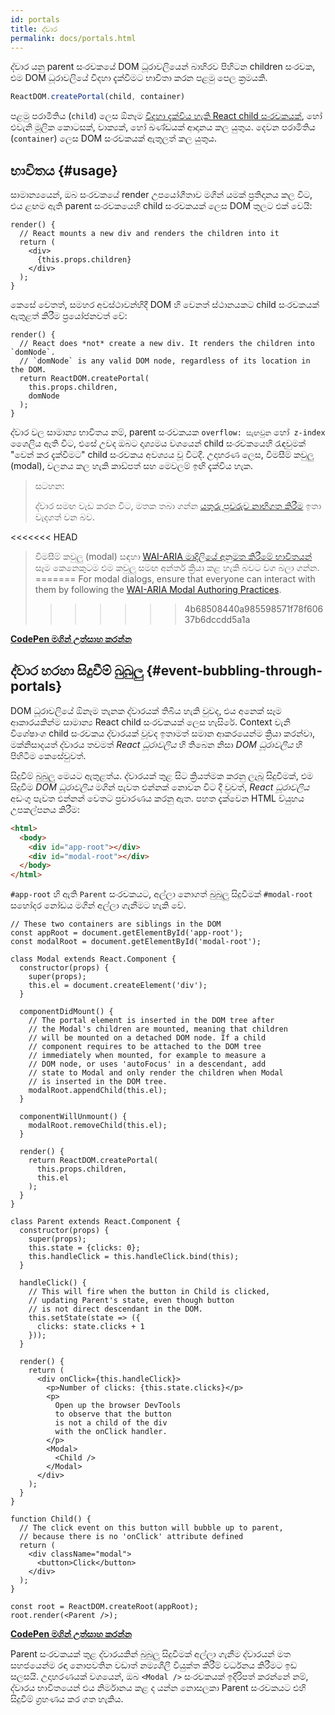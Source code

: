 ```yaml
---
id: portals
title: ද්වාර
permalink: docs/portals.html
---
```


ද්වාර යනු parent සංරචකයේ DOM ධූරාවලියෙන් බාහිරව පිහිටන children සංරචක, එම DOM ධූරාවලියේ විදහා දැක්වීමට භාවිතා කරන පළමු පෙල ක්‍රමයකි.

```js
ReactDOM.createPortal(child, container)
```

පළමු පරාමිතිය (`child`) ලෙස ඕනෑම [විදහා දැක්විය හැකි React child සංරචකයක්](/docs/react-component.html#render), හෝ එවැනි මූලික කොටසක්, වාක්‍යක්, හෝ ඛණ්ඩයක් ආදානය කල යුතුය. දෙවන පරාමිතිය (`container`) ලෙස DOM සංරචකයක් ඇතුලත් කල යුතුය.

## භාවිතය {#usage}

සාමාන්‍යයෙන්, ඔබ සංරචකයේ render උපයෝගීතාව මගින් යමක් ප්‍රතිදානය කල විට, එය ළඟම ඇති parent සංරචකයෙහි child සංරචකයක් ලෙස DOM තුලට එක් වෙයි:

```js{4,6}
render() {
  // React mounts a new div and renders the children into it
  return (
    <div>
      {this.props.children}
    </div>
  );
}
```

කෙසේ වෙතත්, සමහර අවස්ථාවන්හිදී DOM හි වෙනත් ස්ථානයකට child සංරචකයක් ඇතුළත් කිරීම ප්‍රයෝජනවත් වේ:

```js{6}
render() {
  // React does *not* create a new div. It renders the children into `domNode`.
  // `domNode` is any valid DOM node, regardless of its location in the DOM.
  return ReactDOM.createPortal(
    this.props.children,
    domNode
  );
}
```

ද්වාර වල සාමාන්‍ය භාවිතය නම්, parent සංරචකයක `overflow: සැඟවුන` හෝ` z-index` ශෛලිය ඇති විට, එසේ උවද ඔබට දෘශ්‍යමය වශයෙන් child සංරචකයෙහි රැඳවුමක් "වෙන් කර දැක්වීමට" child සංරචකය අවශ්‍යය වූ විටදී. උදාහරණ ලෙස, විමසීම් කවුලු (modal), චලනය කල හැකි කාඩ්පත් සහ මෙවලම් ඉඟි දැක්විය හැක.

> සටහන:
>
>ද්වාර සමඟ වැඩ කරන විට, මතක තබා ගන්න [යතුරු පුවරුව නාභිගත කිරීම](/docs/accessibility.html#programmatically-managing-focus) ඉතා වැදගත් වන බව.
>
<<<<<<< HEAD
> විමසීම් කවුලු (modal) සඳහා [WAI-ARIA මාදිලියේ අනුමත කිරීමේ භාවිතයන්](https://www.w3.org/TR/wai-aria-practices-1.1/#dialog_modal) සෑම කෙනෙකුටම එම කවුලු සමඟ අන්තර් ක්‍රියා කළ හැකි බවට වග බලා ගන්න.
=======
> For modal dialogs, ensure that everyone can interact with them by following the [WAI-ARIA Modal Authoring Practices](https://www.w3.org/WAI/ARIA/apg/patterns/dialogmodal/).
>>>>>>> 4b68508440a985598571f78f60637b6dccdd5a1a

[**CodePen මගින් උත්සාහ කරන්න**](https://codepen.io/gaearon/pen/yzMaBd)

## ද්වාර හරහා සිදුවීම් බුබුලු {#event-bubbling-through-portals}

DOM ධූරාවලියේ ඕනෑම තැනක ද්වාරයක් තිබිය හැකි වුවද, එය අනෙක් සෑම ආකාරයකින්ම සාමාන්‍ය React child සංරචකයක් ලෙස හැසිරේ. Context වැනි විශේෂාංග child සංරචකය ද්වාරයක් වූවද ඉතාමත් සමාන ආකරයෙන්ම ක්‍රියා කරන්වා, මක්නිසාදයත් ද්වාරය තවමත් *React ධූරාවලිය* හි තිබෙන නිසා *DOM ධූරාවලිය* හි පිහිටීම කෙසේවුවත්.

සිදුවීම් බුබුලු මෙයට ඇතුළත්ය. ද්වාරයක් තුළ සිට ක්‍රියත්මක කරනු ලැබූ සිදුවීමක්, එම සිදුවීම *DOM ධූරාවලිය* මගින් පැවත එන්නක් නොවන විට දී වුවත්, *React ධූරාවලිය* අඩංගු පැවත එන්නන් වෙතට ප්‍රචාරණය කරනු ඇත. පහත දැක්වෙන HTML ව්යුහය උපකල්පනය කිරීම:

```html
<html>
  <body>
    <div id="app-root"></div>
    <div id="modal-root"></div>
  </body>
</html>
```

`#app-root` හි ඇති `Parent` සංරචකයට, අල්ලා නොගත් බුබුලු සිදුවීමක් `#modal-root` සහෝදර නෝඩය මගින් අල්ලා ගැනීමට හැකි වේ.

```js{28-31,42-49,53,61-63,70-71,74}
// These two containers are siblings in the DOM
const appRoot = document.getElementById('app-root');
const modalRoot = document.getElementById('modal-root');

class Modal extends React.Component {
  constructor(props) {
    super(props);
    this.el = document.createElement('div');
  }

  componentDidMount() {
    // The portal element is inserted in the DOM tree after
    // the Modal's children are mounted, meaning that children
    // will be mounted on a detached DOM node. If a child
    // component requires to be attached to the DOM tree
    // immediately when mounted, for example to measure a
    // DOM node, or uses 'autoFocus' in a descendant, add
    // state to Modal and only render the children when Modal
    // is inserted in the DOM tree.
    modalRoot.appendChild(this.el);
  }

  componentWillUnmount() {
    modalRoot.removeChild(this.el);
  }

  render() {
    return ReactDOM.createPortal(
      this.props.children,
      this.el
    );
  }
}

class Parent extends React.Component {
  constructor(props) {
    super(props);
    this.state = {clicks: 0};
    this.handleClick = this.handleClick.bind(this);
  }

  handleClick() {
    // This will fire when the button in Child is clicked,
    // updating Parent's state, even though button
    // is not direct descendant in the DOM.
    this.setState(state => ({
      clicks: state.clicks + 1
    }));
  }

  render() {
    return (
      <div onClick={this.handleClick}>
        <p>Number of clicks: {this.state.clicks}</p>
        <p>
          Open up the browser DevTools
          to observe that the button
          is not a child of the div
          with the onClick handler.
        </p>
        <Modal>
          <Child />
        </Modal>
      </div>
    );
  }
}

function Child() {
  // The click event on this button will bubble up to parent,
  // because there is no 'onClick' attribute defined
  return (
    <div className="modal">
      <button>Click</button>
    </div>
  );
}

const root = ReactDOM.createRoot(appRoot);
root.render(<Parent />);
```

[**CodePen මගින් උත්සාහ කරන්න**](https://codepen.io/gaearon/pen/jGBWpE)

Parent සංරචකයක් තුළ ද්වාරයකින් බුබුලු සිදුවීමක් අල්ලා ගැනීම ද්වාරයන් මත සහජයෙන්ම රඳා නොපවතින වඩාත් නම්‍යශීලී වියුක්ත කිරීම් වර්ධනය කිරීමට ඉඩ සලසයි. උදාහරණයක් වශයෙන්, ඔබ `<Modal />` සංරචකයක් ඉදිරිපත් කරන්නේ නම්, ද්වාරය භාවිතයෙන් එය නිර්මානය කළ ද යන්න නොසලකා Parent සංරචකයට එහි සිදුවීම් ග්‍රහණය කර ගත හැකිය.
